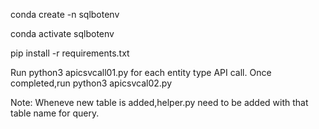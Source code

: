 conda create -n sqlbotenv

conda activate sqlbotenv

pip install -r requirements.txt

Run python3 apicsvcall01.py for each entity type API call. Once completed,run python3 apicsvcal02.py

Note: Wheneve new table is added,helper.py need to be added with that table name for query.